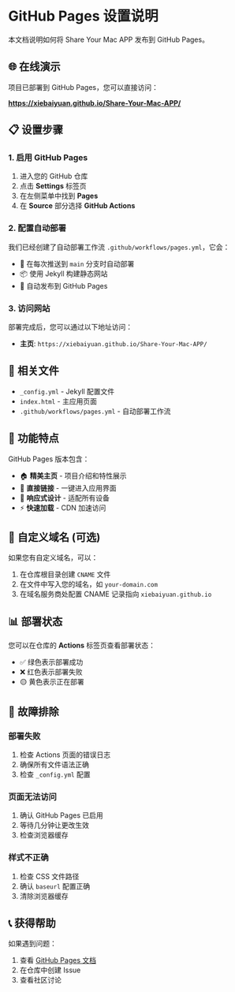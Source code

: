 # GitHub Pages 设置说明

本文档说明如何将 Share Your Mac APP 发布到 GitHub Pages。

## 🌐 在线演示

项目已部署到 GitHub Pages，您可以直接访问：

**https://xiebaiyuan.github.io/Share-Your-Mac-APP/**

## 📋 设置步骤

### 1. 启用 GitHub Pages

1. 进入您的 GitHub 仓库
2. 点击 **Settings** 标签页
3. 在左侧菜单中找到 **Pages**
4. 在 **Source** 部分选择 **GitHub Actions**

### 2. 配置自动部署

我们已经创建了自动部署工作流 `.github/workflows/pages.yml`，它会：

- 🔄 在每次推送到 `main` 分支时自动部署
- 📦 使用 Jekyll 构建静态网站
- 🚀 自动发布到 GitHub Pages

### 3. 访问网站

部署完成后，您可以通过以下地址访问：

- **主页**: `https://xiebaiyuan.github.io/Share-Your-Mac-APP/`

## 📁 相关文件

- `_config.yml` - Jekyll 配置文件
- `index.html` - 主应用页面
- `.github/workflows/pages.yml` - 自动部署工作流

## 🎯 功能特点

GitHub Pages 版本包含：

- 🏠 **精美主页** - 项目介绍和特性展示
- 🔗 **直接链接** - 一键进入应用界面
- 📱 **响应式设计** - 适配所有设备
- ⚡ **快速加载** - CDN 加速访问

## 🔧 自定义域名 (可选)

如果您有自定义域名，可以：

1. 在仓库根目录创建 `CNAME` 文件
2. 在文件中写入您的域名，如 `your-domain.com`
3. 在域名服务商处配置 CNAME 记录指向 `xiebaiyuan.github.io`

## 📊 部署状态

您可以在仓库的 **Actions** 标签页查看部署状态：

- ✅ 绿色表示部署成功
- ❌ 红色表示部署失败
- 🟡 黄色表示正在部署

## 🐛 故障排除

### 部署失败

1. 检查 Actions 页面的错误日志
2. 确保所有文件语法正确
3. 检查 `_config.yml` 配置

### 页面无法访问

1. 确认 GitHub Pages 已启用
2. 等待几分钟让更改生效
3. 检查浏览器缓存

### 样式不正确

1. 检查 CSS 文件路径
2. 确认 `baseurl` 配置正确
3. 清除浏览器缓存

## 📞 获得帮助

如果遇到问题：

1. 查看 [GitHub Pages 文档](https://docs.github.com/en/pages)
2. 在仓库中创建 Issue
3. 查看社区讨论

